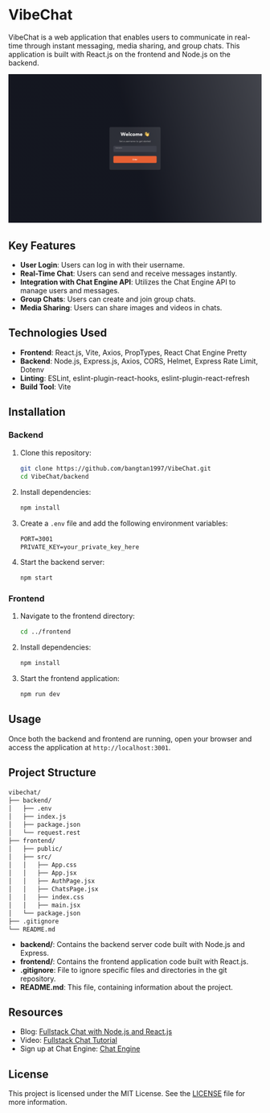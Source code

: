 # VibeChat

VibeChat is a web application that enables users to communicate in real-time through instant messaging, media sharing, and group chats. This application is built with React.js on the frontend and Node.js on the backend.

![AuthPage](./frontend/src/assets/AuthPage.png)

## Key Features

- **User Login**: Users can log in with their username.
- **Real-Time Chat**: Users can send and receive messages instantly.
- **Integration with Chat Engine API**: Utilizes the Chat Engine API to manage users and messages.
- **Group Chats**: Users can create and join group chats.
- **Media Sharing**: Users can share images and videos in chats.

## Technologies Used

- **Frontend**: React.js, Vite, Axios, PropTypes, React Chat Engine Pretty
- **Backend**: Node.js, Express.js, Axios, CORS, Helmet, Express Rate Limit, Dotenv
- **Linting**: ESLint, eslint-plugin-react-hooks, eslint-plugin-react-refresh
- **Build Tool**: Vite

## Installation

### Backend

1. Clone this repository:
    ```sh
    git clone https://github.com/bangtan1997/VibeChat.git
    cd VibeChat/backend
    ```

2. Install dependencies:
    ```sh
    npm install
    ```

3. Create a `.env` file and add the following environment variables:
    ```env
    PORT=3001
    PRIVATE_KEY=your_private_key_here
    ```

4. Start the backend server:
    ```sh
    npm start
    ```

### Frontend

1. Navigate to the frontend directory:
    ```sh
    cd ../frontend
    ```

2. Install dependencies:
    ```sh
    npm install
    ```

3. Start the frontend application:
    ```sh
    npm run dev
    ```

## Usage

Once both the backend and frontend are running, open your browser and access the application at `http://localhost:3001`.

## Project Structure

```
vibechat/
├── backend/
│   ├── .env
│   ├── index.js
│   ├── package.json
│   └── request.rest
├── frontend/
│   ├── public/
│   ├── src/
│   │   ├── App.css
│   │   ├── App.jsx
│   │   ├── AuthPage.jsx
│   │   ├── ChatsPage.jsx
│   │   ├── index.css
│   │   ├── main.jsx
│   └── package.json
├── .gitignore
└── README.md
```

- **backend/**: Contains the backend server code built with Node.js and Express.
- **frontend/**: Contains the frontend application code built with React.js.
- **.gitignore**: File to ignore specific files and directories in the git repository.
- **README.md**: This file, containing information about the project.

## Resources

- Blog: [Fullstack Chat with Node.js and React.js](https://blog.chatengine.io/fullstack-chat/nodejs-reactjs)
- Video: [Fullstack Chat Tutorial](https://youtu.be/Fzv-rgwcFKk?si=TZmDHO4UAemAkjEt)
- Sign up at Chat Engine: [Chat Engine](https://chatengine.io/)

## License

This project is licensed under the MIT License. See the [LICENSE](LICENSE) file for more information.

